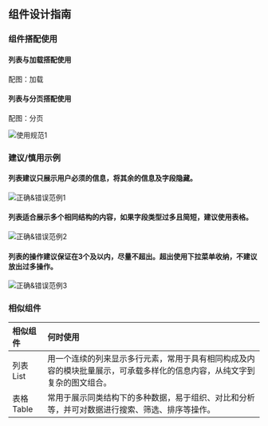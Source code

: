 ## 组件设计指南




### 组件搭配使用



#### 列表与加载搭配使用
配图：加载

#### 列表与分页搭配使用
配图：分页

![使用规范1](../../images/使用规范1-1834986.jpg)




### 建议/慎用示例


#### 列表建议只展示用户必须的信息，将其余的信息及字段隐藏。

![正确&错误范例1](../../images/正确&错误范例1-1835022.jpg)


#### 列表适合展示多个相同结构的内容，如果字段类型过多且简短，建议使用表格。

![正确&错误范例2](../../images/正确&错误范例2-1835040.jpg)



#### 列表的操作建议保证在3个及以内，尽量不超出。超出使用下拉菜单收纳，不建议放出过多操作。

![正确&错误范例3](../../images/正确&错误范例3-1835058.jpg)



### 相似组件

| 相似组件  | 何时使用                                                     |
| :-------- | :----------------------------------------------------------- |
|列表List | 用一个连续的列来显示多行元素，常用于具有相同构成及内容的模块批量展示，可承载多样化的信息内容，从纯文字到复杂的图文组合。 |
| 表格Table | 常用于展示同类结构下的多种数据，易于组织、对比和分析等，并可对数据进行搜索、筛选、排序等操作。 |